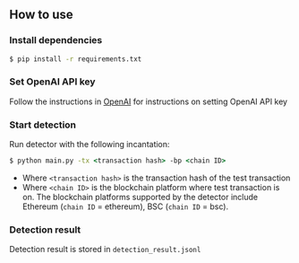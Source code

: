 ## How to use

### Install dependencies

```cmd
$ pip install -r requirements.txt
```

### Set OpenAI API key

Follow the instructions in [OpenAI](https://platform.openai.com/docs/quickstart/step-2-set-up-your-api-key) for instructions on setting OpenAI API key

### Start detection

Run detector with the following incantation:

```cmd
$ python main.py -tx <transaction hash> -bp <chain ID>
```

- Where `<transaction hash>` is the transaction hash of the test transaction
- Where `<chain ID>` is the blockchain platform where test transaction is on. The blockchain platforms supported by the detector include Ethereum (`chain ID` = ethereum), BSC (`chain ID` = bsc).

### Detection result

Detection result is stored in `detection_result.jsonl`
